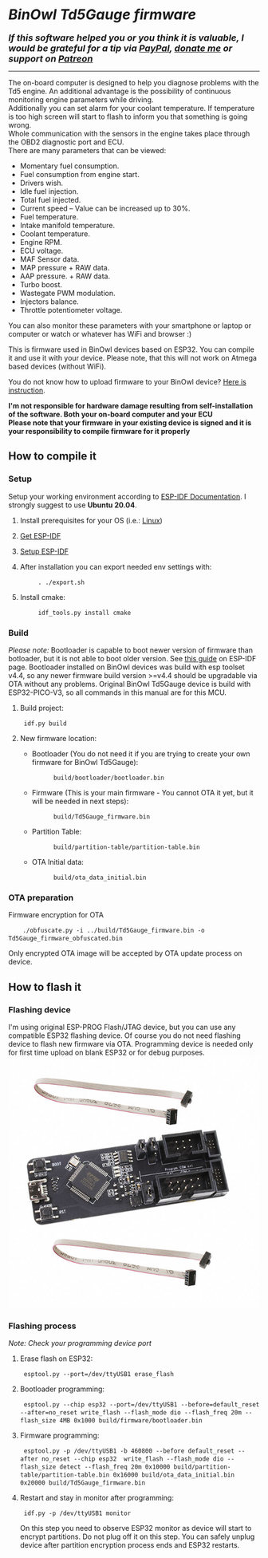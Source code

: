 # _BinOwl Td5Gauge firmware_

<font size="4">***If this software helped you or you think it is valuable, I would be grateful for a tip via [PayPal](https://paypal.me/k0sci3j), [donate me](https://www.paypal.com/donate/?hosted_button_id=YASECWP5FR7DL) or support on [Patreon](https://patreon.com/k0sci3j)***</font>
___

The on-board computer is designed to help you diagnose problems with the Td5 engine. An additional advantage is the possibility of continuous monitoring engine parameters while driving.<br />
Additionally you can set alarm for your coolant temperature. If temperature is too high screen will start to flash to inform you that something is going wrong.<br />
Whole communication with the sensors in the engine takes place through the OBD2 diagnostic port and ECU.<br />
There are many parameters that can be viewed:

* Momentary fuel consumption.
* Fuel consumption from engine start.
* Drivers wish.
* Idle fuel injection.
* Total fuel injected.
* Current speed – Value can be increased up to 30%.
* Fuel temperature.
* Intake manifold temperature.
* Coolant temperature.
* Engine RPM.
* ECU voltage.
* MAF Sensor data.
* MAP pressure + RAW data.
* AAP pressure. + RAW data.
* Turbo boost.
* Wastegate PWM modulation.
* Injectors balance.
* Throttle potentiometer voltage.

You can also monitor these parameters with your smartphone or laptop or computer or watch or whatever has WiFi and browser :)

This is firmware used in BinOwl devices based on ESP32. You can compile it and use it with your device. Please note, that this will not work on Atmega based devices (without WiFi).

You do not know how to upload firmware to your BinOwl device? [Here is instruction](manual_case_WiFi_EN.pdf).

**I'm not responsible for hardware damage resulting from self-installation of the software. Both your on-board computer and your ECU**<br />
**Please note that your firmware in your existing device is signed and it is your responsibility to compile firmware for it properly**<br />

## How to compile it
### Setup
Setup your working environment according to [ESP-IDF Documentation](https://docs.espressif.com/projects/esp-idf/en/v4.4.5/esp32/get-started/index.html). I strongly suggest to use **Ubuntu 20.04**.
1. Install prerequisites for your OS (i.e.: [Linux](https://docs.espressif.com/projects/esp-idf/en/v4.4.5/esp32/get-started/linux-setup.html))
2. [Get ESP-IDF](https://docs.espressif.com/projects/esp-idf/en/v4.4.5/esp32/get-started/index.html#get-started-get-esp-idf)
3. [Setup ESP-IDF](https://docs.espressif.com/projects/esp-idf/en/v4.4.5/esp32/get-started/index.html#step-3-set-up-the-tools)
4. After installation you can export needed env settings with: 

            . ./export.sh

5. Install cmake:

            idf_tools.py install cmake

### Build
*Please note:* Bootloader is capable to boot newer version of firmware than botloader, but it is not able to boot older version. See [this guide](https://docs.espressif.com/projects/esp-idf/en/v4.4.5/esp32/api-guides/bootloader.html) on ESP-IDF page. Bootloader installed on BinOwl devices was build with esp toolset v4.4, so any newer firmware build version >=v4.4 should be upgradable via OTA without any problems. Original BinOwl Td5Gauge device is build with ESP32-PICO-V3, so all commands in this manual are for this MCU.
1. Build project:

        idf.py build

2. New firmware location:
    * Bootloader (You do not need it if you are trying to create your own firmware for BinOwl Td5Gauge):

                build/bootloader/bootloader.bin

    * Firmware (This is your main firmware - You cannot OTA it yet, but it will be needed in next steps):

                build/Td5Gauge_firmware.bin

    * Partition Table:

                build/partition-table/partition-table.bin

    * OTA Initial data:
        
                build/ota_data_initial.bin

### OTA preparation
Firmware encryption for OTA

        ./obfuscate.py -i ../build/Td5Gauge_firmware.bin -o Td5Gauge_firmware_obfuscated.bin

Only encrypted OTA image will be accepted by OTA update process on device.

## How to flash it
### Flashing device
I'm using original ESP-PROG Flash/JTAG device, but you can use any compatible ESP32 flashing device. Of course you do not need flashing device to flash new firmware via OTA. Programming device is needed only for first time upload on blank ESP32 or for debug purposes.
![ESP-PROG](ESP-PROG.jpg)

### Flashing process
*Note: Check your programming device port*
1. Erase flash on ESP32:

        esptool.py --port=/dev/ttyUSB1 erase_flash

2. Bootloader programming:

        esptool.py --chip esp32 --port=/dev/ttyUSB1 --before=default_reset --after=no_reset write_flash --flash_mode dio --flash_freq 20m --flash_size 4MB 0x1000 build/firmware/bootloader.bin

3. Firmware programming:

        esptool.py -p /dev/ttyUSB1 -b 460800 --before default_reset --after no_reset --chip esp32  write_flash --flash_mode dio --flash_size detect --flash_freq 20m 0x10000 build/partition-table/partition-table.bin 0x16000 build/ota_data_initial.bin 0x20000 build/Td5Gauge_firmware.bin

4. Restart and stay in monitor after programming:

        idf.py -p /dev/ttyUSB1 monitor
   
   On this step you need to observe ESP32 monitor as device will start to encrypt partitions. Do not plug off it on this step. You can safely unplug device after partition encryption process ends and ESP32 restarts.
